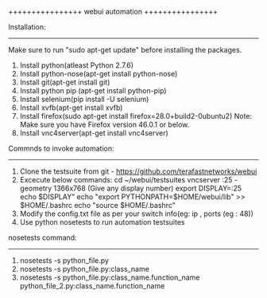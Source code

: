 ++++++++++++++++
webui automation
++++++++++++++++


Installation:
********************
Make sure to run "sudo apt-get update" before installing the packages.

1. Install python(atleast Python 2.7.6) 
2. Install python-nose(apt-get install python-nose)
3. Install git(apt-get install git)
4. Install python pip (apt-get install python-pip)
5. Install selenium(pip install -U selenium)
6. Install xvfb(apt-get install xvfb)
7. Install firefox(sudo apt-get install firefox=28.0+build2-0ubuntu2) Note: Make sure you have Firefox version 46.0.1 or below. 
8. Install vnc4server(apt-get install vnc4server)

Commnds to invoke automation:
***************************
1. Clone the testsuite from git - https://github.com/terafastnetworks/webui
2. Excecute below commands:
	cd ~/webui/testsuites
	vncserver :25 -geometry 1366x768 (Give any display number)
	export DISPLAY=:25
	echo $DISPLAY"
	echo "export PYTHONPATH=$HOME/webui/lib" >> $HOME/.bashrc
	echo "source $HOME/.bashrc"
3. Modify the config.txt file as per your switch info(eg: ip , ports (eg : 48))
4. Use python nosetests to run automation testsuites

nosetests command:
********************
1. nosetests -s python_file.py
2. nosetests -s python_file.py:class_name 
3. nosetests -s python_file.py:class_name.function_name python_file_2.py:class_name.function_name




















